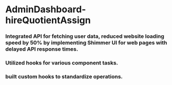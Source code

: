﻿# AdminDashboard-hireQuotientAssign

### Integrated API for fetching user data, reduced website loading speed by 50% by implementing Shimmer UI for web pages with delayed API response times.

### Utilized hooks for various component tasks.

### built custom hooks to standardize operations.

